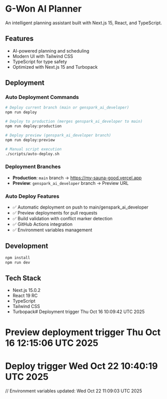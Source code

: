 # G-Won AI Planner

An intelligent planning assistant built with Next.js 15, React, and TypeScript.

## Features
- AI-powered planning and scheduling
- Modern UI with Tailwind CSS
- TypeScript for type safety
- Optimized with Next.js 15 and Turbopack

## Deployment

### Auto Deployment Commands
```bash
# Deploy current branch (main or genspark_ai_developer)
npm run deploy

# Deploy to production (merges genspark_ai_developer to main)  
npm run deploy:production

# Deploy preview (genspark_ai_developer branch)
npm run deploy:preview

# Manual script execution
./scripts/auto-deploy.sh
```

### Deployment Branches
- **Production**: `main` branch → https://my-sauna-good.vercel.app
- **Preview**: `genspark_ai_developer` branch → Preview URL

### Auto Deploy Features
- ✅ Automatic deployment on push to main/genspark_ai_developer
- ✅ Preview deployments for pull requests  
- ✅ Build validation with conflict marker detection
- ✅ GitHub Actions integration
- ✅ Environment variables management

## Development
```bash
npm install
npm run dev
```

## Tech Stack
- Next.js 15.0.2
- React 19 RC
- TypeScript
- Tailwind CSS
- Turbopack# Deployment trigger Thu Oct 16 10:09:42 UTC 2025
# Preview deployment trigger Thu Oct 16 12:15:06 UTC 2025
# Deploy trigger Wed Oct 22 10:40:19 UTC 2025
// Environment variables updated: Wed Oct 22 11:09:03 UTC 2025
